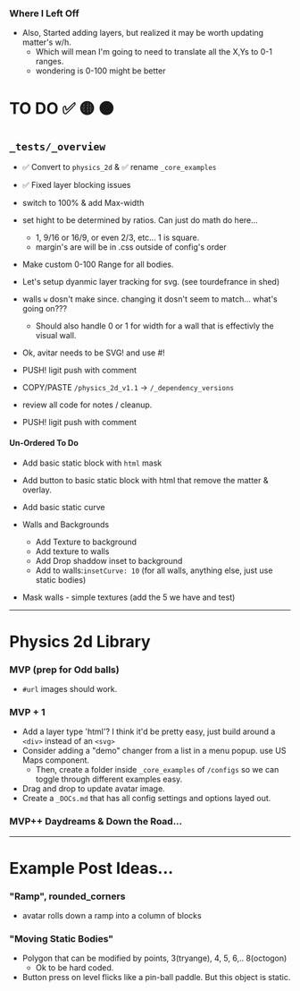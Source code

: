 ### Where I Left Off
- Also, Started adding layers, but realized it may be worth updating matter's w/h.
  - Which will mean I'm going to need to translate all the X,Ys to 0-1 ranges.
  - wondering is 0-100 might be better

# TO DO ✅ 🟡 🟠

## `_tests/_overview`
- ✅ Convert to `physics_2d` & ✅ rename `_core_examples`
- ✅ Fixed layer blocking issues
- switch to 100% & add Max-width
- set hight to be determined by ratios. Can just do math do here...
  - 1, 9/16 or 16/9, or even 2/3, etc... 1 is square.
  - margin's are will be in .css outside of config's order
- Make custom 0-100 Range for all bodies.

- Let's setup dyanmic layer tracking for svg. (see tourdefrance in shed)

- walls `w` dosn't make since. changing it dosn't seem to match... what's going on???
  - Should also handle 0 or 1 for width for a wall that is effectivly the visual wall.

- Ok, avitar needs to be SVG! and use #<url>!
- PUSH! ligit push with comment

- COPY/PASTE `/physics_2d_v1.1` -> `/_dependency_versions`
- review all code for notes / cleanup.
- PUSH! ligit push with comment

#### Un-Ordered To Do
- Add basic static block with `html` mask
- Add button to basic static block with html that remove the matter & overlay.
- Add basic static curve

- Walls and Backgrounds
  - Add Texture to background
  - Add texture to walls
  - Add Drop shaddow inset to background
  - Add to walls:`insetCurve: 10` (for all walls, anything else, just use static bodies)
- Mask walls - simple textures (add the 5 we have and test)


----
# Physics 2d Library

### MVP (prep for Odd balls)
- `#url` images should work.

### MVP + 1
- Add a layer type 'html'? I think it'd be pretty easy, just build around a `<div>` instead of an `<svg>`
- Consider adding a "demo" changer from a list in a menu popup. use US Maps component.
  - Then, create a folder inside `_core_examples` of `/configs` so we can toggle through different examples easy. 
- Drag and drop to update avatar image. 
- Create a `_DOCs.md` that has all config settings and options layed out. 

### MVP++ Daydreams & Down the Road...



----
# Example Post Ideas...

### "Ramp", rounded_corners
- avatar rolls down a ramp into a column of blocks 

### "Moving Static Bodies"
- Polygon that can be modified by points, 3(tryange), 4, 5, 6,.. 8(octogon)
  - Ok to be hard coded. 
- Button press on level flicks like a pin-ball paddle. But this object is static.  